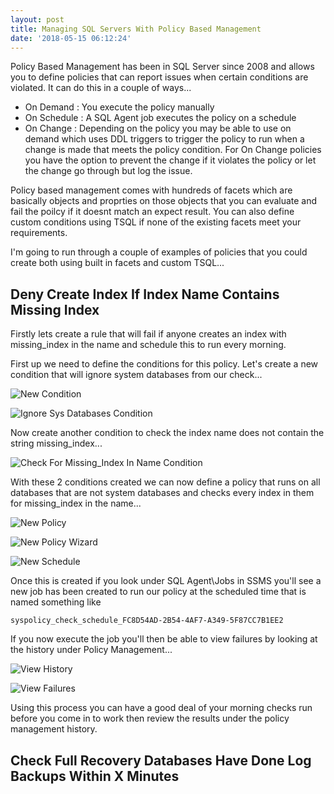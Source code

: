 ```yaml
---
layout: post
title: Managing SQL Servers With Policy Based Management
date: '2018-05-15 06:12:24'
---
```

Policy Based Management has been in SQL Server since 2008 and allows you to define policies that can report issues when certain conditions are violated. It can do this in a couple of ways...

- On Demand : You execute the policy manually
- On Schedule : A SQL Agent job executes the policy on a schedule
- On Change : Depending on the policy you may be able to use on demand which uses DDL triggers to trigger the policy to run when a change is made that meets the policy condition. For On Change policies you have the option to prevent the change if it violates the policy or let the change go through but log the issue. 

Policy based management comes with hundreds of facets which are basically objects and proprties on those objects that you can evaluate and fail the poilcy if it doesnt match an expect result. You can also define custom conditions using TSQL if none of the existing facets meet your requirements.

I'm going to run through a couple of examples of policies that you could create both using built in facets and custom TSQL...

## Deny Create Index If Index Name Contains Missing Index ##
Firstly lets create a rule that will fail if anyone creates an index with missing_index in the name and schedule this to run every morning.

First up we need to define the conditions for this policy. Let's create a new condition that will ignore system databases from our check...

![New Condition]({{site.url}}/content/images/2018-policy-based-management/new-condition.png)

![Ignore Sys Databases Condition]({{site.url}}/content/images/2018-policy-based-management/ignore-system-databases.PNG)

Now create another condition to check the index name does not contain the string missing_index...

![Check For Missing_Index In Name Condition]({{site.url}}/content/images/2018-policy-based-management/new-condition-wizard.PNG)

With these 2 conditions created we can now define a policy that runs on all databases that are not system databases and checks every index in them for missing_index in the name...

![New Policy]({{site.url}}/content/images/2018-policy-based-management/new-policy.png)

![New Policy Wizard]({{site.url}}/content/images/2018-policy-based-management/new-policy-wizard.PNG)

![New Schedule]({{site.url}}/content/images/2018-policy-based-management/new-schedule.PNG)

Once this is created if you look under SQL Agent\Jobs in SSMS you'll see a new job has been created to run our policy at the scheduled time that is named something like

    syspolicy_check_schedule_FC8D54AD-2B54-4AF7-A349-5F87CC7B1EE2

If you now execute the job you'll then be able to view failures by looking at the history under Policy Management...

![View History]({{site.url}}/content/images/2018-policy-based-management/view-history.png)

![View Failures]({{site.url}}/content/images/2018-policy-based-management/failures.PNG)

Using this process you can have a good deal of your morning checks run before you come in to work then review the results under the policy management history.




## Check Full Recovery Databases Have Done Log Backups Within X Minutes ##
